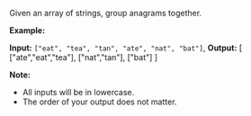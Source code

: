 
Given an array of strings, group anagrams together.

**Example:**

**Input:** `["eat", "tea", "tan", "ate", "nat", "bat"]`,
**Output:**
[
  ["ate","eat","tea"],
  ["nat","tan"],
  ["bat"]
]

**Note:**

-   All inputs will be in lowercase.
-   The order of your output does not matter.